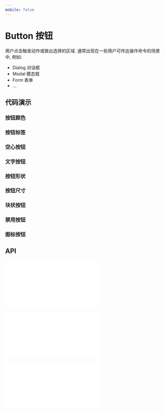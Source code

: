 ```yaml
---
mobile: false
---
```


# Button 按钮

用户点击触发动作或做出选择的区域. 通常出现在一些用户可传达操作命令的场景中, 例如:

- Dialog 对话框
- Modal 模态框
- Form 表单
- ...

## 代码演示

### 按钮颜色

<code src="../../packages/wonder-ui/src/Button/demo/buttons.tsx"></code>

### 按钮标签

<code src="../../packages/wonder-ui/src/Button/demo/button-tags.tsx"></code>

### 空心按钮

<code src="../../packages/wonder-ui/src/Button/demo/outline-buttons.tsx"></code>

### 文字按钮

<code src="../../packages/wonder-ui/src/Button/demo/text-buttons.tsx"></code>

### 按钮形状

<code src="../../packages/wonder-ui/src/Button/demo/button-shape.tsx"></code>


### 按钮尺寸

<code src="../../packages/wonder-ui/src/Button/demo/button-size.tsx"></code>

### 块状按钮

<code src="../../packages/wonder-ui/src/Button/demo/button-block.tsx"></code>

### 禁用按钮

<code src="../../packages/wonder-ui/src/Button/demo/button-disabled.tsx"></code>

### 图标按钮

<code src="../../packages/wonder-ui/src/IconButton/demo/demo1.tsx"></code>

## API

<embed src="../../packages/wonder-ui/src/Button/index.md"></embed>

<embed src="../../packages/wonder-ui/src/IconButton/index.md"></embed>

<embed src="../../packages/wonder-ui/src/ButtonBase/index.md"></embed>
